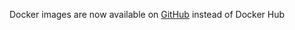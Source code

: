 Docker images are now available on [GitHub](https://github.com/orgs/miso-lims/packages?ecosystem=container)
instead of Docker Hub
